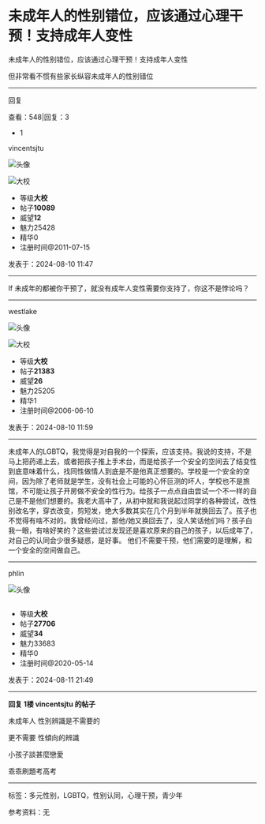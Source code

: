 # 未成年人的性别错位，应该通过心理干预！支持成年人变性

未成年人的性别错位，应该通过心理干预！支持成年人变性

但非常看不惯有些家长纵容未成年人的性别错位

---

回复

查看：548|回复：3

-   1

vincentsjtu

![头像](https://avatars.huaren.us/120x120/avatars/upload/000/24/30/37_avatar_medium.jpg)

![大校](/static/badges/13.gif)

-   等级**大校**
-   帖子**10089**
-   威望**12**
-   魅力25428
-   精华0
-   注册时间@2011-07-15

发表于：2024-08-10 11:47

---

If 未成年的都被你干预了，就没有成年人变性需要你支持了，你这不是悖论吗？

---

westlake

![头像](https://avatars.huaren.us/120x120/avatars/upload/000/05/89/65_avatar_medium.jpg)

![大校](/static/badges/13.gif)

-   等级**大校**
-   帖子**21383**
-   威望**26**
-   魅力25205
-   精华1
-   注册时间@2006-06-10

发表于：2024-08-10 11:59

---

未成年人的LGBTQ，我觉得是对自我的一个探索，应该支持。我说的支持，不是马上把药递上去，或者把孩子推上手术台，而是给孩子一个安全的空间去了结变性到底意味着什么，找同性做情人到底是不是他真正想要的。学校是一个安全的空间，因为除了老师就是学生，没有社会上可能的心怀叵测的坏人，学校也不是旅馆，不可能让孩子开房做不安全的性行为。给孩子一点点自由尝试一个不一样的自己是不是他们想要的。我老大高中了，从初中就和我说起过同学的各种尝试，改性别改名字，穿衣改变，剪短发，绝大多数其实在几个月到半年就换回去了。孩子也不觉得有啥不对的。我曾经问过，那他/她又换回去了，没人笑话他们吗？孩子白我一眼，有啥好笑的？这些尝试过发现还是喜欢原来的自己的孩子，以后成年了，对自己的认同会少很多疑惑，是好事。 他们不需要干预，他们需要的是理解，和一个安全的空间做自己。

---

phlin

![头像](https://avatars.huaren.us/120x120/avatars/noavatar_medium.gif)

![大校](data:image/png;base64,iVBORw0KGgoAAAANSUhEUgAAAAEAAAABAQMAAAAl21bKAAAAA1BMVEUAAACnej3aAAAAAXRSTlMAQObYZgAAAApJREFUCNdjYAAAAAIAAeIhvDMAAAAASUVORK5CYII=)

-   等级**大校**
-   帖子**27706**
-   威望**34**
-   魅力33683
-   精华0
-   注册时间@2020-05-14

发表于：2024-08-11 21:49

---

**回复 1楼 vincentsjtu 的帖子**

未成年人 性別辨識是不需要的

更不需要 性傾向的辨識

小孩子談甚麼戀愛

乖乖刷題考高考

---

标签：多元性别，LGBTQ，性别认同，心理干预，青少年

参考资料：无